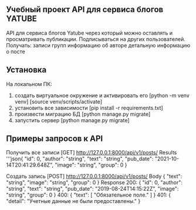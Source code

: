 ## Учебный проект API для сервиса блогов YATUBE
API для сервиса блогов Yatube через который можно оставлять и просматривать публикации.
Подписываться на других пользователей.
Получать:
записи групп
информацию об авторе
детальную информацию о посте

## Установка
На локальном ПК:
1. создать виртуальное окружение и активировать его
[python -m venv venv]
[source venv/scripts/activate]
2. установить все зависимости
[pip install -r requirements.txt]
3. произвести миграцию БД
[python manage.py migrate]
4. запустить сервер
[python manage.py migrate]

## Примеры запросов к API
Получить все записи
[GET] http://127.0.0.1:8000/api/v1/posts/
Results
'''json{
"id": 0,
"author": "string",
"text": "string",
"pub_date": "2021-10-14T20:41:29.648Z",
"image": "string",
"group": 0
}

Создать запись
[POST] http://127.0.0.1:8000/api/v1/posts/
Body
{
"text": "string",
"image": "string",
"group": 0
}
Response
200:
{
"id": 0,
"author": "string",
"text": "string",
"pub_date": "2019-08-24T14:15:22Z",
"image": "string",
"group": 0
}
400:
{
"text": [
"Обязательное поле."
]
}
401:
{
"detail": "Учетные данные не были предоставлены."
}
